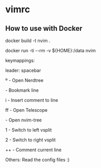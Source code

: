 # vimrc
## How to use with Docker

docker build -t nvim .

docker run -ti --rm -v ${HOME}:/data nvim

keymappings:

leader: spacebar

º - Open Nerdtree

<leader><leader> - Bookmark line

<leader>i - Insert comment to line

<leader>ff - Open Telescope

<C-n> - Open nvim-tree

1 - Switch to left vsplit

2 - Switch to right vsplit

++ - Comment current line

Others: Read the config files :)


